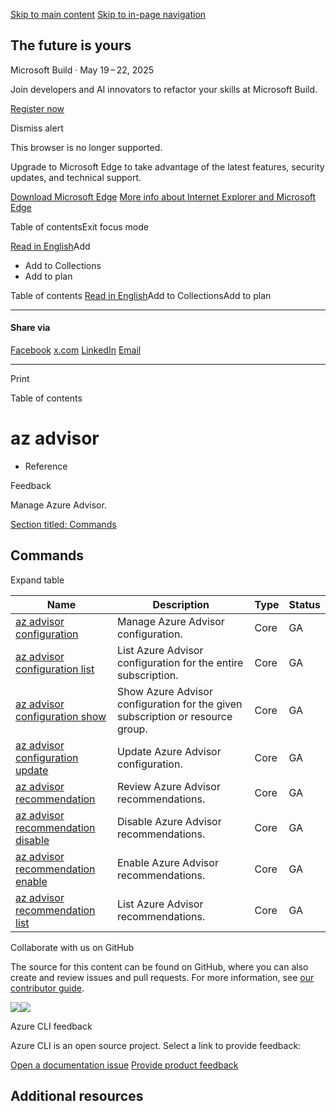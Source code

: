 [Skip to main content](https://learn.microsoft.com/en-us/cli/azure/advisor?view=azure-cli-latest#main) [Skip to in-page navigation](https://learn.microsoft.com/en-us/cli/azure/advisor?view=azure-cli-latest#side-doc-outline)

## The future is yours

Microsoft Build · May 19 – 22, 2025

Join developers and AI innovators to refactor your skills at Microsoft Build.


[Register now](https://aka.ms/MSBuild_T1_Learn_Home)

Dismiss alert

This browser is no longer supported.

Upgrade to Microsoft Edge to take advantage of the latest features, security updates, and technical support.

[Download Microsoft Edge](https://go.microsoft.com/fwlink/p/?LinkID=2092881) [More info about Internet Explorer and Microsoft Edge](https://learn.microsoft.com/en-us/lifecycle/faq/internet-explorer-microsoft-edge)

Table of contentsExit focus mode

[Read in English](https://learn.microsoft.com/en-us/cli/azure/advisor?view=azure-cli-latest "Read in English")Add

- Add to Collections
- Add to plan

Table of contents [Read in English](https://learn.microsoft.com/en-us/cli/azure/advisor?view=azure-cli-latest "Read in English")Add to CollectionsAdd to plan

* * *

#### Share via

[Facebook](https://www.facebook.com/sharer/sharer.php?u=https%3A%2F%2Flearn.microsoft.com%2Fen-us%2Fcli%2Fazure%2Fadvisor%3Fview%3Dazure-cli-latest%26WT.mc_id%3Dfacebook) [x.com](https://twitter.com/intent/tweet?original_referer=https%3A%2F%2Flearn.microsoft.com%2Fen-us%2Fcli%2Fazure%2Fadvisor%3Fview%3Dazure-cli-latest%26WT.mc_id%3Dtwitter&text=Today%20I%20completed%20%22az%20advisor%20%7C%20Microsoft%20Learn%22!%20I%27m%20so%20proud%20to%20be%20celebrating%20this%20achievement%20and%20hope%20this%20inspires%20you%20to%20start%20your%20own%20%40MicrosoftLearn%20journey!&tw_p=tweetbutton&url=https%3A%2F%2Flearn.microsoft.com%2Fen-us%2Fcli%2Fazure%2Fadvisor%3Fview%3Dazure-cli-latest%26WT.mc_id%3Dtwitter) [LinkedIn](https://www.linkedin.com/feed/?shareActive=true&text=Today%20I%20completed%20%22az%20advisor%20%7C%20Microsoft%20Learn%22!%20I%27m%20so%20proud%20to%20be%20celebrating%20this%20achievement%20and%20hope%20this%20inspires%20you%20to%20start%20your%20own%20%40MicrosoftLearn%20journey!%0A%0D%0Ahttps%3A%2F%2Flearn.microsoft.com%2Fen-us%2Fcli%2Fazure%2Fadvisor%3Fview%3Dazure-cli-latest%26WT.mc_id%3Dlinkedin) [Email](mailto:?subject=%5BShared%20Article%5D%20az%20advisor%20%7C%20Microsoft%20Learn&body=Today%20I%20completed%20%22az%20advisor%20%7C%20Microsoft%20Learn%22!%20I'm%20so%20proud%20to%20be%20celebrating%20this%20achievement%20and%20hope%20this%20inspires%20you%20to%20start%20your%20own%20%40MicrosoftLearn%20journey!%0A%0D%0Ahttps%3A%2F%2Flearn.microsoft.com%2Fen-us%2Fcli%2Fazure%2Fadvisor%3Fview%3Dazure-cli-latest%26WT.mc_id%3Demail)

* * *

Print

Table of contents

# az advisor

- Reference

Feedback

Manage Azure Advisor.

[Section titled: Commands](https://learn.microsoft.com/en-us/cli/azure/advisor?view=azure-cli-latest#commands)

## Commands

Expand table

| Name | Description | Type | Status |
| --- | --- | --- | --- |
| [az advisor configuration](https://learn.microsoft.com/en-us/cli/azure/advisor/configuration?view=azure-cli-latest) | Manage Azure Advisor configuration. | Core | GA |
| [az advisor configuration list](https://learn.microsoft.com/en-us/cli/azure/advisor/configuration?view=azure-cli-latest#az-advisor-configuration-list) | List Azure Advisor configuration for the entire subscription. | Core | GA |
| [az advisor configuration show](https://learn.microsoft.com/en-us/cli/azure/advisor/configuration?view=azure-cli-latest#az-advisor-configuration-show) | Show Azure Advisor configuration for the given subscription or resource group. | Core | GA |
| [az advisor configuration update](https://learn.microsoft.com/en-us/cli/azure/advisor/configuration?view=azure-cli-latest#az-advisor-configuration-update) | Update Azure Advisor configuration. | Core | GA |
| [az advisor recommendation](https://learn.microsoft.com/en-us/cli/azure/advisor/recommendation?view=azure-cli-latest) | Review Azure Advisor recommendations. | Core | GA |
| [az advisor recommendation disable](https://learn.microsoft.com/en-us/cli/azure/advisor/recommendation?view=azure-cli-latest#az-advisor-recommendation-disable) | Disable Azure Advisor recommendations. | Core | GA |
| [az advisor recommendation enable](https://learn.microsoft.com/en-us/cli/azure/advisor/recommendation?view=azure-cli-latest#az-advisor-recommendation-enable) | Enable Azure Advisor recommendations. | Core | GA |
| [az advisor recommendation list](https://learn.microsoft.com/en-us/cli/azure/advisor/recommendation?view=azure-cli-latest#az-advisor-recommendation-list) | List Azure Advisor recommendations. | Core | GA |

Collaborate with us on GitHub

The source for this content can be found on GitHub, where you can also create and review issues and pull requests. For more information, see [our contributor guide](https://learn.microsoft.com/contribute/content/how-to-write-overview).


![](https://learn.microsoft.com/media/logos/logo_azure.svg)![](https://learn.microsoft.com/media/logos/logo_azure.svg)

Azure CLI feedback

Azure CLI is an open source project. Select a link to provide feedback:

[Open a documentation issue](https://github.com/Azure/azure-cli/issues/new?template=docs_feedback.yml&pageUrl=https%3A%2F%2Flearn.microsoft.com%2Fen-us%2Fcli%2Fazure%2Fadvisor%3Fview%3Dazure-cli-latest&pageQueryParams=%3Fview%3Dazure-cli-latest&contentSourceUrl=https%3A%2F%2Fgithub.com%2FMicrosoftDocs%2Fazure-docs-cli%2Fblob%2Fmain%2Fdocs-ref-autogen%2FLatest-version%2Flatest%2Fadvisor.yml&documentVersionIndependentId=067c254a-b30a-872e-0ef7-58297c123f9f&platformId=7e2fe731-b579-71a1-d538-6f0bbbee6291&feedback=%0A%0A%5BEnter+feedback+here%5D%0A&author=%40mikefrobbins&metadata=*+ID%3A+1bef368d-b9fc-d314-ff70-ede7a49a7220%0A*+PlatformId%3A+7e2fe731-b579-71a1-d538-6f0bbbee6291+%0A*+Service%3A+**azure-advisor**&labels=needs-triage) [Provide product feedback](https://github.com/Azure/azure-cli/issues/new/choose)

## Additional resources
